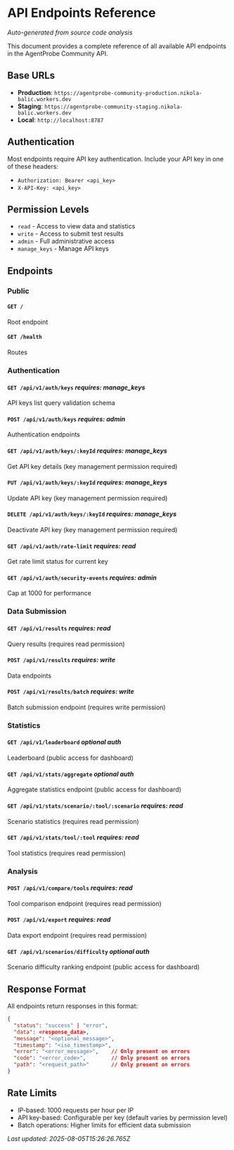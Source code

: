 # API Endpoints Reference

*Auto-generated from source code analysis*

This document provides a complete reference of all available API endpoints in the AgentProbe Community API.

## Base URLs

- **Production**: `https://agentprobe-community-production.nikola-balic.workers.dev`
- **Staging**: `https://agentprobe-community-staging.nikola-balic.workers.dev`
- **Local**: `http://localhost:8787`

## Authentication

Most endpoints require API key authentication. Include your API key in one of these headers:
- `Authorization: Bearer <api_key>`
- `X-API-Key: <api_key>`

## Permission Levels

- `read` - Access to view data and statistics  
- `write` - Access to submit test results
- `admin` - Full administrative access
- `manage_keys` - Manage API keys

## Endpoints

### Public

#### `GET /`

Root endpoint

#### `GET /health`

Routes

### Authentication

#### `GET /api/v1/auth/keys` *requires: manage_keys*

API keys list query validation schema

#### `POST /api/v1/auth/keys` *requires: admin*

Authentication endpoints

#### `GET /api/v1/auth/keys/:keyId` *requires: manage_keys*

Get API key details (key management permission required)

#### `PUT /api/v1/auth/keys/:keyId` *requires: manage_keys*

Update API key (key management permission required)

#### `DELETE /api/v1/auth/keys/:keyId` *requires: manage_keys*

Deactivate API key (key management permission required)

#### `GET /api/v1/auth/rate-limit` *requires: read*

Get rate limit status for current key

#### `GET /api/v1/auth/security-events` *requires: admin*

Cap at 1000 for performance

### Data Submission

#### `GET /api/v1/results` *requires: read*

Query results (requires read permission)

#### `POST /api/v1/results` *requires: write*

Data endpoints

#### `POST /api/v1/results/batch` *requires: write*

Batch submission endpoint (requires write permission)

### Statistics

#### `GET /api/v1/leaderboard` *optional auth*

Leaderboard (public access for dashboard)

#### `GET /api/v1/stats/aggregate` *optional auth*

Aggregate statistics endpoint (public access for dashboard)

#### `GET /api/v1/stats/scenario/:tool/:scenario` *requires: read*

Scenario statistics (requires read permission)

#### `GET /api/v1/stats/tool/:tool` *requires: read*

Tool statistics (requires read permission)

### Analysis

#### `POST /api/v1/compare/tools` *requires: read*

Tool comparison endpoint (requires read permission)

#### `POST /api/v1/export` *requires: read*

Data export endpoint (requires read permission)

#### `GET /api/v1/scenarios/difficulty` *optional auth*

Scenario difficulty ranking endpoint (public access for dashboard)

## Response Format

All endpoints return responses in this format:

```json
{
  "status": "success" | "error",
  "data": <response_data>,
  "message": "<optional_message>",
  "timestamp": "<iso_timestamp>",
  "error": "<error_message>",    // Only present on errors
  "code": "<error_code>",        // Only present on errors
  "path": "<request_path>"       // Only present on errors
}
```

## Rate Limits

- IP-based: 1000 requests per hour per IP
- API key-based: Configurable per key (default varies by permission level)
- Batch operations: Higher limits for efficient data submission

*Last updated: 2025-08-05T15:26:26.765Z*
